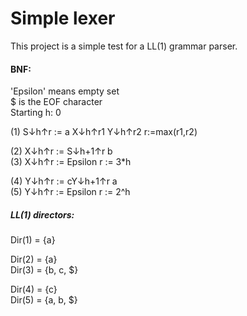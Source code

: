 # Simple lexer

This project is a simple test for a LL(1) grammar parser.

#### BNF:
'Epsilon' means empty set  
$ is the EOF character  
Starting h: 0  

(1) S↓h↑r := a X↓h↑r1 Y↓h↑r2			r:=max(r1,r2)

(2) X↓h↑r := S↓h+1↑r b  
(3) X↓h↑r := Epsilon							r := 3*h

(4) Y↓h↑r := cY↓h+1↑r a  
(5) Y↓h↑r := Epsilon							r := 2^h


##### LL(1) directors:
Dir(1) = {a}

Dir(2) = {a}  
Dir(3) = {b, c, $}

Dir(4) = {c}  
Dir(5) = {a, b, $}
